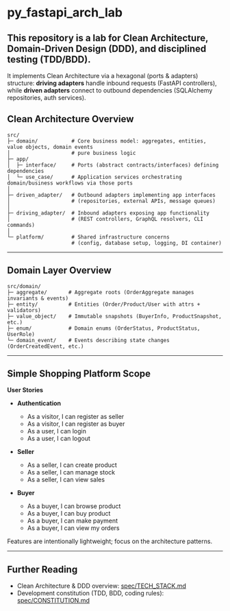 # py_fastapi_arch_lab

## This repository is a lab for **Clean Architecture**, **Domain-Driven Design (DDD)**, and disciplined testing (TDD/BDD).

It implements Clean Architecture via a hexagonal (ports & adapters) structure: **driving adapters** handle inbound requests (FastAPI controllers), while **driven adapters** connect to outbound dependencies (SQLAlchemy repositories, auth services).

## Clean Architecture Overview

```
src/
├─ domain/           # Core business model: aggregates, entities, value objects, domain events
│                    # pure business logic
├─ app/
│  ├─ interface/     # Ports (abstract contracts/interfaces) defining dependencies
│  └─ use_case/      # Application services orchestrating domain/business workflows via those ports
│
├─ driven_adapter/   # Outbound adapters implementing app interfaces
│                    # (repositories, external APIs, message queues)
│
├─ driving_adapter/  # Inbound adapters exposing app functionality
│                    # (REST controllers, GraphQL resolvers, CLI commands)
│
└─ platform/         # Shared infrastructure concerns
                     # (config, database setup, logging, DI container)
```

---

## Domain Layer Overview

```
src/domain/
├─ aggregate/       # Aggregate roots (OrderAggregate manages invariants & events)
├─ entity/          # Entities (Order/Product/User with attrs + validators)
├─ value_object/    # Immutable snapshots (BuyerInfo, ProductSnapshot, etc.)
├─ enum/            # Domain enums (OrderStatus, ProductStatus, UserRole)
└─ domain_event/    # Events describing state changes (OrderCreatedEvent, etc.)
```

---

## Simple Shopping Platform Scope

**User Stories**

- **Authentication**

  - As a visitor, I can register as seller
  - As a visitor, I can register as buyer
  - As a user, I can login
  - As a user, I can logout

- **Seller**

  - As a seller, I can create product
  - As a seller, I can manage stock
  - As a seller, I can view sales

- **Buyer**
  - As a buyer, I can browse product
  - As a buyer, I can buy product
  - As a buyer, I can make payment
  - As a buyer, I can view my orders

Features are intentionally lightweight; focus on the architecture patterns.

---

## Further Reading

- Clean Architecture & DDD overview: [spec/TECH_STACK.md](spec/TECH_STACK.md)
- Development constitution (TDD, BDD, coding rules): [spec/CONSTITUTION.md](spec/CONSTITUTION.md)
